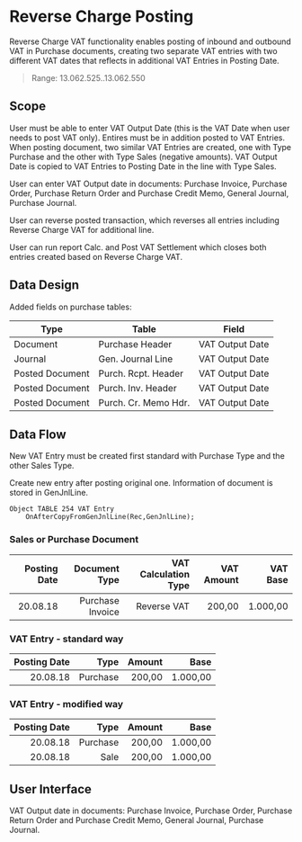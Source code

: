 # Reverse Charge Posting

Reverse Charge VAT functionality enables posting of inbound and outbound VAT in Purchase documents, creating two separate VAT entries with two different VAT dates that reflects in additional VAT Entries in Posting Date.

> Range: 13.062.525..13.062.550

## Scope

User must be able to enter VAT Output Date (this is the VAT Date when user needs to post VAT only). Entires must be in addition posted to VAT Entries. When posting document, two similar VAT Entries are created, one with Type Purchase and the other with Type Sales (negative amounts). VAT Output Date is copied to VAT Entries to Posting Date in the line with Type Sales.

User can enter VAT Output date in documents: Purchase Invoice, Purchase Order, Purchase Return Order and Purchase Credit Memo, General Journal, Purchase Journal.

User can reverse posted transaction, which reverses all entries including Reverse Charge VAT for additional line.

User can run report Calc. and Post VAT Settlement which closes both entries created based on Reverse Charge VAT. 

## Data Design

Added fields on purchase tables:

Type|Table|Field
-|-|-
Document|Purchase Header|VAT Output Date
Journal|Gen. Journal Line|VAT Output Date
Posted Document|Purch. Rcpt. Header|VAT Output Date
Posted Document|Purch. Inv. Header|VAT Output Date
Posted Document|Purch. Cr. Memo Hdr.|VAT Output Date

## Data Flow

New VAT Entry must be created first standard with Purchase Type and the other Sales Type.

Create new entry after posting original one. Information of document is stored in GenJnlLine.

``` PAS
Object TABLE 254 VAT Entry
    OnAfterCopyFromGenJnlLine(Rec,GenJnlLine);
``` 
### Sales or Purchase Document
Posting Date|Document Type|VAT Calculation Type|VAT Amount|VAT Base
-:|-:|-:|-:|-:
20.08.18|Purchase Invoice|Reverse VAT|200,00|1.000,00

### VAT Entry - standard way
Posting Date|Type|Amount|Base
-:|-:|-:|-:
20.08.18|Purchase|200,00|1.000,00

### VAT Entry - modified way
Posting Date|Type|Amount|Base
-:|-:|-:|-:
20.08.18|Purchase|200,00|1.000,00
20.08.18|Sale|200,00|1.000,00

## User Interface
VAT Output date in documents: Purchase Invoice, Purchase Order, Purchase Return Order and Purchase Credit Memo, General Journal, Purchase Journal.
